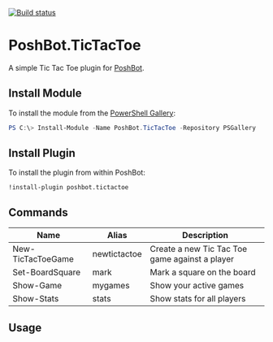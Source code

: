 
[![Build status][appveyor-badge]][appveyor-build]

# PoshBot.TicTacToe

A simple Tic Tac Toe plugin for [PoshBot](https://github.com/poshbotio/PoshBot).

## Install Module

To install the module from the [PowerShell Gallery](https://www.powershellgallery.com/):

```powershell
PS C:\> Install-Module -Name PoshBot.TicTacToe -Repository PSGallery
```

## Install Plugin

To install the plugin from within PoshBot:

```
!install-plugin poshbot.tictactoe
```

## Commands

| Name | Alias | Description |
|------|-------| ------------|
New-TicTacToeGame | newtictactoe | Create a new Tic Tac Toe game against a player
Set-BoardSquare | mark | Mark a square on the board
Show-Game | mygames | Show your active games
Show-Stats | stats | Show stats for all players

## Usage

[appveyor-badge]: https://ci.appveyor.com/api/projects/status/aqtia3gkf8p9xktc?svg=true
[appveyor-build]: https://ci.appveyor.com/project/devblackops/poshbot-tictactoe